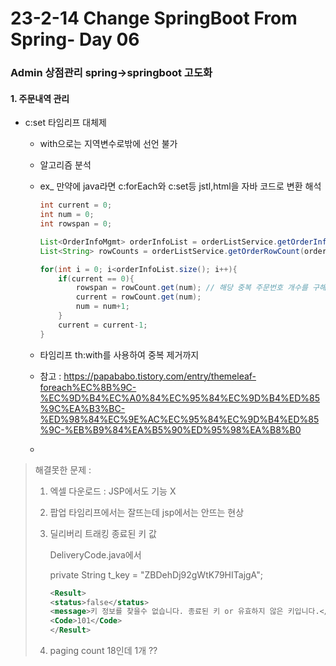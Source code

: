 # 23-2-14 Change SpringBoot From Spring- Day 06

### Admin 상점관리 spring->springboot 고도화

#### 1. 주문내역 관리

- c:set 타임리프 대체제 
  - with으로는 지역변수로밖에 선언 불가

  - 알고리즘 분석

  - ex_ 만약에 java라면 c:forEach와 c:set등 jstl,html을 자바 코드로 변환 해석

    ```java
    int current = 0;
    int num = 0;
    int rowspan = 0;
    
    List<OrderInfoMgmt> orderInfoList = orderListService.getOrderInfoList(orderInfoMgmt);
    List<String> rowCounts = orderListService.getOrderRowCount(orderInfoMgmt);
    
    for(int i = 0; i<orderInfoList.size(); i++){
        if(current == 0){
            rowspan = rowCount.get(num); // 해당 중복 주문번호 개수를 구해, rowspan을 구함
            current = rowCount.get(num);
            num = num+1;
        }
        current = current-1;
    }
    ```

  - 타임리프 th:with를 사용하여 중복 제거까지

  - 참고 : https://papababo.tistory.com/entry/themeleaf-foreach%EC%8B%9C-%EC%9D%B4%EC%A0%84%EC%95%84%EC%9D%B4%ED%85%9C%EA%B3%BC-%ED%98%84%EC%9E%AC%EC%95%84%EC%9D%B4%ED%85%9C-%EB%B9%84%EA%B5%90%ED%95%98%EA%B8%B0

  - 

> 해결못한 문제 : 
>
> 1. 엑셀 다운로드 : JSP에서도 기능 X  
>
> 1. 팝업 타임리프에서는 잘뜨는데 jsp에서는 안뜨는 현상
>
> 1. 딜리버리 트래킹 종료된 키 값
>
>    DeliveryCode.java에서
>
>    private String t_key = "ZBDehDj92gWtK79HITajgA";
>
>    ```xml
>    <Result>
>    <status>false</status>
>    <message>키 정보를 찾을수 없습니다. 종료된 키 or 유효하지 않은 키입니다.</message>
>    <Code>101</Code>
>    </Result>
>    ```
>
> 4. paging count 18인데 1개 ??
